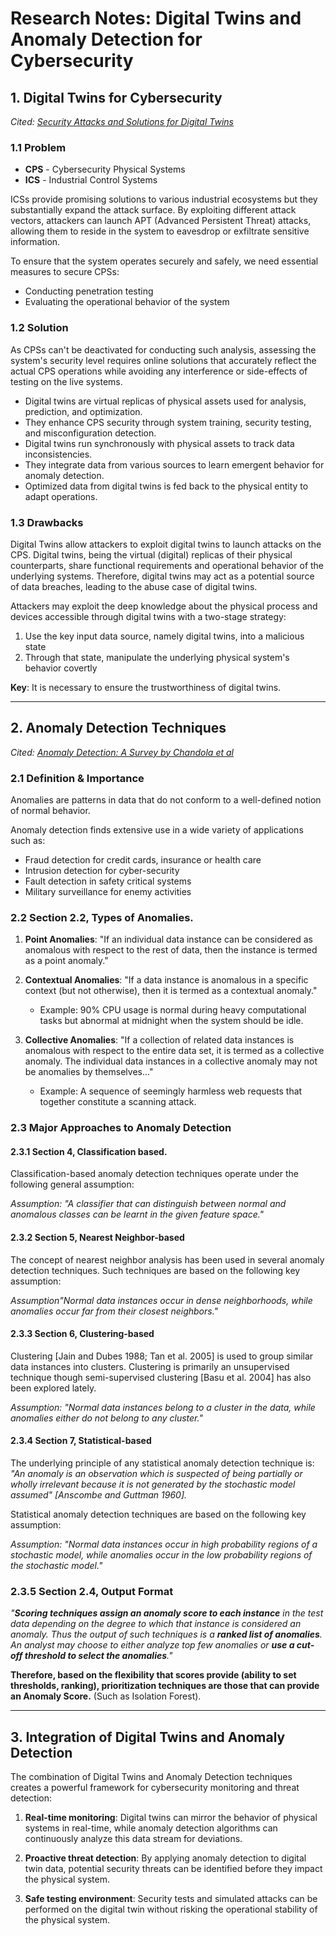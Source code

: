 
# Research Notes: Digital Twins and Anomaly Detection for Cybersecurity

## 1. Digital Twins for Cybersecurity

_Cited: [Security Attacks and Solutions for Digital Twins](https://arxiv.org/pdf/2202.12501)_

### 1.1 Problem

- **CPS** - Cybersecurity Physical Systems
- **ICS** - Industrial Control Systems

ICSs provide promising solutions to various industrial ecosystems but they substantially expand the attack surface. By exploiting different attack vectors, attackers can launch APT (Advanced Persistent Threat) attacks, allowing them to reside in the system to eavesdrop or exfiltrate sensitive information.

To ensure that the system operates securely and safely, we need essential measures to secure CPSs:

- Conducting penetration testing
- Evaluating the operational behavior of the system

### 1.2 Solution

As CPSs can't be deactivated for conducting such analysis, assessing the system's security level requires online solutions that accurately reflect the actual CPS operations while avoiding any interference or side-effects of testing on the live systems.

- Digital twins are virtual replicas of physical assets used for analysis, prediction, and optimization.
- They enhance CPS security through system training, security testing, and misconfiguration detection.
- Digital twins run synchronously with physical assets to track data inconsistencies.
- They integrate data from various sources to learn emergent behavior for anomaly detection.
- Optimized data from digital twins is fed back to the physical entity to adapt operations.

### 1.3 Drawbacks

Digital Twins allow attackers to exploit digital twins to launch attacks on the CPS. Digital twins, being the virtual (digital) replicas of their physical counterparts, share functional requirements and operational behavior of the underlying systems. Therefore, digital twins may act as a potential source of data breaches, leading to the abuse case of digital twins.

Attackers may exploit the deep knowledge about the physical process and devices accessible through digital twins with a two-stage strategy:

1. Use the key input data source, namely digital twins, into a malicious state
2. Through that state, manipulate the underlying physical system's behavior covertly

**Key**: It is necessary to ensure the trustworthiness of digital twins.

---

## 2. Anomaly Detection Techniques

_Cited: [Anomaly Detection: A Survey by Chandola et al](http://cucis.ece.northwestern.edu/projects/DMS/publications/AnomalyDetection.pdf)_

### 2.1 Definition & Importance

Anomalies are patterns in data that do not conform to a well-defined notion of normal behavior.

Anomaly detection finds extensive use in a wide variety of applications such as:

- Fraud detection for credit cards, insurance or health care
- Intrusion detection for cyber-security
- Fault detection in safety critical systems
- Military surveillance for enemy activities

### 2.2 Section 2.2, Types of Anomalies.

1. **Point Anomalies**: "If an individual data instance can be considered as anomalous with respect to the rest of data, then the instance is termed as a point anomaly."
    
2. **Contextual Anomalies**: "If a data instance is anomalous in a specific context (but not otherwise), then it is termed as a contextual anomaly."
    
    - Example: 90% CPU usage is normal during heavy computational tasks but abnormal at midnight when the system should be idle.

3. **Collective Anomalies**: "If a collection of related data instances is anomalous with respect to the entire data set, it is termed as a collective anomaly. The individual data instances in a collective anomaly may not be anomalies by themselves..."
    
    - Example: A sequence of seemingly harmless web requests that together constitute a scanning attack.

### 2.3 Major Approaches to Anomaly Detection

#### 2.3.1 Section 4, Classification based.

Classification-based anomaly detection techniques operate under the following general assumption: 

_Assumption: "A classifier that can distinguish between normal and anomalous classes can be learnt in the given feature space."_

#### 2.3.2 Section 5, Nearest Neighbor-based

The concept of nearest neighbor analysis has been used in several anomaly detection techniques. Such techniques are based on the following key assumption: 

_Assumption"Normal data instances occur in dense neighborhoods, while anomalies occur far from their closest neighbors."_

#### 2.3.3 Section 6, Clustering-based

Clustering [Jain and Dubes 1988; Tan et al. 2005] is used to group similar data instances into clusters. Clustering is primarily an unsupervised technique though semi-supervised clustering [Basu et al. 2004] has also been explored lately. 

_Assumption: "Normal data instances belong to a cluster in the data, while anomalies either do not belong to any cluster."_

#### 2.3.4 Section 7, Statistical-based

The underlying principle of any statistical anomaly detection technique is: _"An anomaly is an observation which is suspected of being partially or wholly irrelevant because it is not generated by the stochastic model assumed" [Anscombe and Guttman 1960]._

Statistical anomaly detection techniques are based on the following key assumption: 

_Assumption: "Normal data instances occur in high probability regions of a stochastic model, while anomalies occur in the low probability regions of the stochastic model."_

### 2.3.5 Section 2.4, Output Format

_"**Scoring techniques assign an anomaly score to each instance** in the test data depending on the degree to which that instance is considered an anomaly. Thus the output of such techniques is a **ranked list of anomalies**. An analyst may choose to either analyze top few anomalies or **use a cut-off threshold to select the anomalies**."_

**Therefore, based on the flexibility that scores provide (ability to set thresholds, ranking), prioritization techniques are those that can provide an Anomaly Score.** (Such as Isolation Forest).

---

## 3. Integration of Digital Twins and Anomaly Detection

The combination of Digital Twins and Anomaly Detection techniques creates a powerful framework for cybersecurity monitoring and threat detection:

1. **Real-time monitoring**: Digital twins can mirror the behavior of physical systems in real-time, while anomaly detection algorithms can continuously analyze this data stream for deviations.
    
2. **Proactive threat detection**: By applying anomaly detection to digital twin data, potential security threats can be identified before they impact the physical system.
    
3. **Safe testing environment**: Security tests and simulated attacks can be performed on the digital twin without risking the operational stability of the physical system.
    
